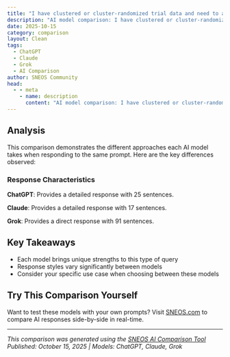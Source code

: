 ```yaml
---
title: "I have clustered or cluster-randomized trial data and need to account for clustering. Help me: 1) Calculate design effect and effective sample size"
description: "AI model comparison: I have clustered or cluster-randomized trial data and need to account for clustering. Help me: 1) Ca..."
date: 2025-10-15
category: comparison
layout: Clean
tags:
  - ChatGPT
  - Claude
  - Grok
  - AI Comparison
author: SNEOS Community
head:
  - - meta
    - name: description
      content: "AI model comparison: I have clustered or cluster-randomized trial data and need to account for clustering. Help me: 1) Calculate design effec..."
---
```


<ChatComparison
  title="I have clustered or cluster-randomized trial data and need to account for clustering. Help me: 1) Calculate design effect and effective sample size"
  prompt="I have clustered or cluster-randomized trial data and need to account for clustering. Help me: 1) Calculate design effect and effective sample size"
  :responses='{"ChatGPT": "In cluster-randomized trials, it\u2019s important to account for the design effect (DE) and effective sample size (ESS) due to the clustering of participants within groups (or clusters). Here\u2019s how to calculate the design effect and effective sample size:\n\n### Design Effect (DE)\n\nThe design effect quantifies how much larger the sample size needs to be in a cluster-randomized trial compared to a simple random sample. The formula for the design effect is:\n\n\\[\nDE = 1 \u002B (m - 1) \\cdot ICC\n\\]\n\nWhere:\n- \\( m \\) = average cluster size (number of participants per cluster)\n- \\( ICC \\) = intracluster correlation coefficient, which measures the proportion of total variance that is attributable to the clustering effect\n\n### Effective Sample Size (ESS)\n\nThe effective sample size takes into account the design effect and can be calculated as:\n\n\\[\nESS = \\frac{n}{DE}\n\\]\n\nWhere:\n- \\( n \\) = total sample size (number of participants)\n\n### Steps to Calculate Design Effect and Effective Sample Size\n\n1. **Determine the average cluster size (m):**\n   - If you have different cluster sizes, you can calculate the average by summing all participants across clusters and dividing by the number of clusters.\n\n2. **Find the intracluster correlation coefficient (ICC):**\n   - This can be obtained from previous studies, pilot data, or you can estimate it based on similar studies in the literature.\n\n3. **Calculate the Design Effect (DE):**\n   - Use the average cluster size (m) and ICC in the formula.\n\n4. **Determine the total sample size (n):**\n   - This is typically the total number of participants you planned for your study.\n\n5. **Calculate the Effective Sample Size (ESS):**\n   - Use the total sample size (n) and the calculated design effect (DE) in the formula.\n\n### Example Calculation\n\nLet\u0027s say you have the following information:\n- Total sample size (\\( n \\)) = 300\n- Average cluster size (\\( m \\)) = 30\n- Intracluster correlation coefficient (\\( ICC \\)) = 0.05\n\n1. **Calculate the Design Effect (DE):**\n   \\[\n   DE = 1 \u002B (30 - 1) \\cdot 0.05 = 1 \u002B 29 \\cdot 0.05 = 1 \u002B 1.45 = 2.45\n   \\]\n\n2. **Calculate the Effective Sample Size (ESS):**\n   \\[\n   ESS = \\frac{300}{2.45} \\approx 122.45 \\text{ (or about 122 participants)}\n   \\]\n\n### Interpretation\nIn this example, although you have 300 participants, the effective sample size accounting for clustering is approximately 122. This is the sample size you would use when planning your statistical analyses and power calculations.\n\n### Final Notes\n- Make sure to consider the choice of ICC as it is crucial for accurate calculations.\n- If you\u0027re planning a power analysis for your trial, use the effective sample size in your calculations instead of the total sample size.", "Claude": "# Accounting for Clustering in Trial Data\n\nI\u0027ll help you calculate the design effect and effective sample size for your cluster-randomized trial.\n\n## Key Formulas\n\n### 1. **Design Effect (DEFF)**\n\nThe design effect quantifies how much the clustering inflates variance compared to simple random sampling:\n\n\u0060\u0060\u0060\nDEFF = 1 \u002B (m\u0304 - 1) \u00D7 ICC\n\u0060\u0060\u0060\n\nWhere:\n- **m\u0304** = average cluster size\n- **ICC** = intracluster correlation coefficient (rho)\n\n### 2. **Effective Sample Size**\n\n\u0060\u0060\u0060\nn_eff = n_actual / DEFF\n\u0060\u0060\u0060\n\nWhere:\n- **n_actual** = total number of individuals in your study\n- **DEFF** = design effect\n\n---\n\n## Step-by-Step Calculation\n\n### **Step 1: Gather Your Data**\n\nYou need:\n- Total number of clusters (k)\n- Number of individuals per cluster (or total N)\n- ICC value (if known)\n\n### **Step 2: Calculate Average Cluster Size**\n\n\u0060\u0060\u0060\nm\u0304 = Total individuals (N) / Number of clusters (k)\n\u0060\u0060\u0060\n\n### **Step 3: Estimate ICC**\n\nIf you don\u0027t know ICC, you can estimate it from your data:\n\n**Method A: One-way ANOVA**\n\u0060\u0060\u0060\nICC = (MSB - MSW) / (MSB \u002B (m\u0304 - 1) \u00D7 MSW)\n\u0060\u0060\u0060\n- MSB = Mean square between clusters\n- MSW = Mean square within clusters\n\n**Method B: Mixed model approach** (preferred)\n\u0060\u0060\u0060\nICC = \u03C3\u00B2_between / (\u03C3\u00B2_between \u002B \u03C3\u00B2_within)\n\u0060\u0060\u0060\n\n### **Step 4: Calculate DEFF**\n\u0060\u0060\u0060\nDEFF = 1 \u002B (m\u0304 - 1) \u00D7 ICC\n\u0060\u0060\u0060\n\n### **Step 5: Calculate Effective Sample Size**\n\u0060\u0060\u0060\nn_eff = n_actual / DEFF\n\u0060\u0060\u0060\n\n---\n\n## Example Calculation\n\n**Given:**\n- 20 clusters\n- 500 total participants\n- ICC = 0.05\n\n**Calculations:**\n\u0060\u0060\u0060\nm\u0304 = 500 / 20 = 25 individuals per cluster\n\nDEFF = 1 \u002B (25 - 1) \u00D7 0.05\n     = 1 \u002B 24 \u00D7 0.05\n     = 1 \u002B 1.2\n     = 2.2\n\nn_eff = 500 / 2.2\n      = 227 individuals\n\u0060\u0060\u0060\n\n**Interpretation:** Due to clustering, your 500 participants provide the same statistical power as only 227 independent individuals.\n\n---\n\n## Software Implementation\n\n### **R Code**\n\n\u0060\u0060\u0060r\n# Calculate design effect\ncalc_deff \u003C- function(avg_cluster_size, icc) {\n  deff \u003C- 1 \u002B (avg_cluster_size - 1) * icc\n  return(deff)\n}\n\n# Calculate effective sample size\ncalc_eff_n \u003C- function(total_n, deff) {\n  n_eff \u003C- total_n / deff\n  return(n_eff)\n}\n\n# Estimate ICC from data\nlibrary(lme4)\nmodel \u003C- lmer(outcome ~ treatment \u002B (1|cluster_id), data = mydata)\nvc \u003C- as.data.frame(VarCorr(model))\nicc \u003C- vc$vcov[1] / sum(vc$vcov)\n\n# Or use ICC package\nlibrary(ICC)\nicc_result \u003C- ICCest(cluster_id, outcome, data = mydata)\n\u0060\u0060\u0060\n\n### **Stata Code**\n\n\u0060\u0060\u0060stata\n* Calculate ICC\nloneway outcome cluster_id\n\n* The output gives you:\n* - Intraclass correlation\n* - Design effect (if you specify cluster size)\n\n* For design effect calculation\ndisplay 1 \u002B (25-1)*0.05  // if m\u0304=25, ICC=0.05\n\n* Effective sample size\ndisplay 500/2.2  // if n=500, DEFF=2.2\n\u0060\u0060\u0060\n\n### **SPSS Syntax**\n\n\u0060\u0060\u0060spss\n* Mixed model to get ICC\nMIXED outcome BY treatment\n  /RANDOM INTERCEPT | SUBJECT(cluster_id)\n  /PRINT SOLUTION.\n\n* Calculate variance components to get ICC\n\u0060\u0060\u0060\n\n###", "Grok": "I\u0027ll help you calculate the design effect (DE) and effective sample size (ESS) for your clustered or cluster-randomized trial data. These are key adjustments for accounting for intra-cluster correlation, which reduces the precision of estimates compared to independent sampling.\n\n### Key Concepts\n- **Design Effect (DE)**: Measures how much the clustering inflates the variance of an estimate relative to simple random sampling. It\u0027s typically greater than 1, indicating reduced efficiency.\n  - Formula: \\( DE = 1 \u002B (m - 1) \\times ICC \\)\n    - \\( m \\): Average cluster size (total sample size \\( n \\) divided by number of clusters \\( k \\), i.e., \\( m = n / k \\)).\n    - \\( ICC \\): Intraclass correlation coefficient (measure of within-cluster similarity; usually between 0 and 1, often small like 0.01\u20130.05 in trials).\n- **Effective Sample Size (ESS)**: The sample size your clustered data \u0022behaves like\u0022 under simple random sampling. It accounts for the DE.\n  - Formula: \\( ESS = n / DE \\), where \\( n \\) is your total sample size.\n\nIf you don\u0027t have ICC pre-estimated, you\u0027ll need to calculate it from your data (e.g., via ANOVA or mixed models). I\u0027ll cover that below.\n\n### Step 1: Gather Your Data\nYou\u0027ll need:\n- Total sample size (\\( n \\)): Number of individuals/units.\n- Number of clusters (\\( k \\)): Number of groups (e.g., schools, villages).\n- Average cluster size (\\( m = n / k \\)).\n- ICC: Either pre-known or estimated from your outcome variable.\n- Outcome data: For estimating ICC, you need the values of your primary outcome (e.g., a continuous variable like test scores) per individual within clusters.\n\nProvide your data summary (or a small example dataset) for tailored calculations. For now, I\u0027ll use an example.\n\n### Step 2: Estimate ICC (If Needed)\nIf you don\u0027t have ICC, estimate it using a one-way ANOVA or mixed-effects model on your outcome variable. In R (recommended for precision), or Python (statsmodels or pingouin).\n\n#### Example Dataset\nSuppose you have a cluster-randomized trial with 4 clusters (k=4), total n=40 individuals, and a continuous outcome (e.g., blood pressure readings):\n\n| Cluster | Individual | Outcome |\n|---------|------------|---------|\n| 1       | 1          | 120     |\n| 1       | 2          | 122     |\n| 1       | 3          | 118     |\n| 1       | 4          | 125     |\n| 1       | 5          | 123     |\n| 2       | 6          | 130     |\n| 2       | 7          | 128     |\n| 2       | 8          | 132     |\n| 2       | 9          | 129     |\n| 2       | 10         | 131     |\n| 3       | 11         | 115     |\n| 3       | 12         | 112     |\n| 3       | 13         | 114     |\n| 3       | 14         | 116     |\n| 3       | 15         | 113     |\n| 4       | 16         | 140     |\n| 4       | 17         | 142     |\n| 4       | 18         | 138     |\n| 4       | 19         | 141     |\n| 4       | 20         | 139     |\n| ...     | ...        | ...     |  *(Assume clusters 1-4 have 10 individuals each for simplicity; full n=40, m=10)*\n\n#### Estimating ICC in R\nInstall packages if needed: \u0060install.packages(c(\u0022irr\u0022, \u0022lme4\u0022))\u0060.\n\n\u0060\u0060\u0060r\n# Load data (replace with your data frame)\ndata \u003C- data.frame(\n  cluster = rep(1:4, each=10),\n  outcome = c(120,122,118,125,123,  # Cluster 1\n              130,128,132,129,131,  # Cluster 2\n              115,112,114,116,113,  # Cluster 3\n              140,142,138,141,139)  # Cluster 4 (partial; extend as needed)\n)\n\n# Method 1: Using irr package (simple for continuous outcomes)\nlibrary(irr)\nicc_result \u003C- icc(ratings = data$outcome, raters = as.factor(data$cluster), type = \u0022agreement\u0022)\nicc_value \u003C- icc_result$value  # This gives the ICC estimate\nprint(icc_value)  # Example output: ~0.15 (varies with data)\n\n# Method 2: Using lme4 for mixed model (more robust)\nlibrary(lme4)\nmodel \u003C- lmer(outcome ~ (1 | cluster), data = data)\nvar_between \u003C- as.data.frame(VarCorr(model))$vcov[1]  # Cluster variance\nvar_within \u003C- sigma(model)^2  # Residual variance\ntotal_var \u003C- var_between \u002B var_within\nicc_value \u003C- var_between / total_var\nprint(icc_value)\n\u0060\u0060\u0060\n\n#### Estimating ICC in Python\nUse \u0060pingouin\u0060 or \u0060statsmodels\u0060.\n\n\u0060\u0060\u0060python\nimport pandas as pd\nimport pingouin as pg\nfrom statsmodels.stats.anova import anova_lm\nfrom statsmodels.formula.api import ols\n\n# Load data (replace with your DataFrame)\ndata = pd.DataFrame({\n    \u0027cluster\u0027: [1]*10 \u002B [2]*10 \u002B [3]*10 \u002B [4]*10,  # Adjust sizes as needed\n    \u0027outcome\u0027: [120,122,118,125,123, 130,128,132,129,131,\n                115,112,114,116,113, 140,142,138,141,139]  # Partial example\n})\n\n# Method 1: Pingouin ICC (for agreement)\nicc_value = pg.intraclass_corr(data=data, targets=\u0027outcome\u0027, raters=\u0027cluster\u0027, ratings=None)\nprint(icc_value[\u0027ICC\u0027])  # Example: ~0.15\n\n# Method 2: ANOVA-based\nmodel = ols(\u0027outcome ~ C(cluster)\u0027, data=data).fit()\nanova_results = anova_lm(model)\nmsb = anova_results[\u0027sum_sq\u0027][\u0027C(cluster)\u0027] / anova_results[\u0027df\u0027][\u0027C(cluster)\u0027]  # Between MS\nmsw = anova_results[\u0027sum_sq\u0027][\u0027Residual\u0027] / anova_results[\u0027df\u0027][\u0027Residual\u0027]     # Within MS\nk = data[\u0027cluster\u0027].nunique()\nm = len(data) / k\nicc_value = (msb - msw) / (msb \u002B (m - 1) * msw)\nprint(icc_value)\n\u0060\u0060\u0060\n\nIn this example, ICC might come out around 0.15 (depending on exact data\u2014yours will differ).\n\n### Step 3: Calculate Design Effect and Effective Sample Size\nUsing the formulas with example values:\n- n = 40\n- k = 4\n- m = 40 / 4 = 10\n- ICC = 0.15 (from above)\n\nIn R or Python (or manually):\n\n\u0060\u0060\u0060r\nn \u003C- 40\nk \u003C- 4\nm \u003C- n / k\nicc \u003C- 0.15  # From estimation\n\nde \u003C- 1 \u002B (m - 1) * icc\ness \u003C- n / de\n\nprint(paste(\u0022Design Effect:\u0022, round(de, 3)))  # e.g., 2.350\nprint(paste(\u0022Effective Sample Size:\u0022, round(ess, 1)))  # e.g., 17.0\n\u0060\u0060\u0060\n\n\u0060\u0060\u0060python\nn = 40\nk = 4\nm = n / k\nicc = 0.15\n\nde = 1 \u002B (m - 1) * icc\ness = n / de\n\nprint(f\u0022Design Effect: {de:.3f}\u0022)  # e.g., 2.350\nprint(f\u0022Effective Sample Size: {ess:.1f}\u0022)  # e.g., 17.0\n\u0060\u0060\u0060\n\n- Interpretation: Your 40-unit sample is as informative as ~17 independent units. Use ESS for power calculations or sample size planning.\n\n### Additional Tips\n- **For Binary/Proportion Outcomes**: ICC estimation is similar but use logistic mixed models (e.g., \u0060glmer\u0060 in R). DE adjusts variance of proportions.\n- **Unequal Cluster Sizes**: Use weighted averages for m, or simulate via mixed models.\n- **In Analysis**: Incorporate clustering with mixed-effects models (e.g., \u0060lmer\u0060 in R, \u0060MixedLM\u0060 in Python) or GEE. For sample size, inflate required n by DE.\n- **If You Share Data**: Upload a CSV/summary (n, k, ICC, or raw outcomes), and I\u0027ll compute exactly.\n- Resources: Donner \u0026 Klar\u0027s *Design and Analysis of Cluster Randomization Trials in Health Research* for deeper reading.\n\nLet me know your specific data details for a custom calculation!"}' published-date="{DateTime.UtcNow:HH:mm}"
/>

## Analysis

This comparison demonstrates the different approaches each AI model takes when responding to the same prompt. Here are the key differences observed:

### Response Characteristics

**ChatGPT**: Provides a detailed response with 25 sentences. 

**Claude**: Provides a detailed response with 17 sentences. 

**Grok**: Provides a direct response with 91 sentences. 

## Key Takeaways

- Each model brings unique strengths to this type of query
- Response styles vary significantly between models
- Consider your specific use case when choosing between these models

## Try This Comparison Yourself

Want to test these models with your own prompts? Visit [SNEOS.com](https://sneos.com) to compare AI responses side-by-side in real-time.

---

*This comparison was generated using the [SNEOS AI Comparison Tool](https://sneos.com)*
*Published: October 15, 2025 | Models: ChatGPT, Claude, Grok*
